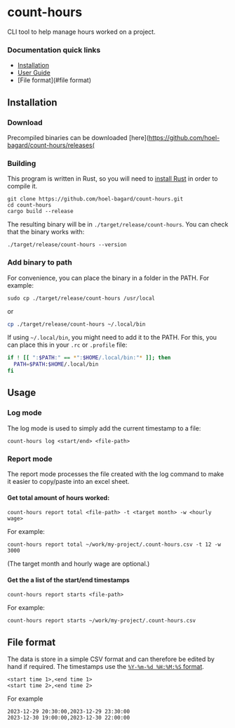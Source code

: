 # count-hours
CLI tool to help manage hours worked on a project.

### Documentation quick links

* [Installation](#installation)
* [User Guide](#usage)
* [File format](#file format)

## Installation
### Download
Precompiled binaries can be downloaded [here](https://github.com/hoel-bagard/count-hours/releases(

### Building
This program is written in Rust, so you will need to [install Rust](https://www.rust-lang.org/) in order to compile it.

```console
git clone https://github.com/hoel-bagard/count-hours.git
cd count-hours
cargo build --release
```

The resulting binary will be in `./target/release/count-hours`. You can check that the binary works with:

```console
./target/release/count-hours --version
```

### Add binary to path
For convenience, you can place the binary in a folder in the PATH. For example:

```console
sudo cp ./target/release/count-hours /usr/local
```

or

```bash
cp ./target/release/count-hours ~/.local/bin
```

If using `~/.local/bin`, you might need to add it to the PATH. For this, you can place this in your `.rc` or `.profile` file:
```bash
if ! [[ ":$PATH:" == *":$HOME/.local/bin:"* ]]; then
  PATH=$PATH:$HOME/.local/bin
fi
```

## Usage
### Log mode
The log mode is used to simply add the current timestamp to a file:

```console
count-hours log <start/end> <file-path>
```

### Report mode
The report mode processes the file created with the log command to make it easier to copy/paste into an excel sheet.

#### Get total amount of hours worked:
```console
count-hours report total <file-path> -t <target month> -w <hourly wage>
```

For example:

```console
count-hours report total ~/work/my-project/.count-hours.csv -t 12 -w 3000
```

(The target month and hourly wage are optional.)

#### Get the a list of the start/end timestamps
```console
count-hours report starts <file-path>
```

For example:

```console
count-hours report starts ~/work/my-project/.count-hours.csv
```

## File format
The data is store in a simple CSV format and can therefore be edited by hand if required. The timestamps use the [`%Y-%m-%d %H:%M:%S` format](https://docs.rs/chrono/latest/chrono/format/strftime/index.html).

```code
<start time 1>,<end time 1>
<start time 2>,<end time 2>
```

For example
```code
2023-12-29 20:30:00,2023-12-29 23:30:00
2023-12-30 19:00:00,2023-12-30 22:00:00
```
